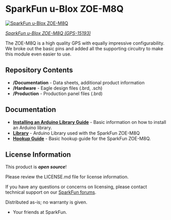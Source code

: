 SparkFun u-Blox ZOE-M8Q
========================================

[![SparkFun u-Blox ZOE-M8Q](https://cdn.sparkfun.com/assets/parts/1/3/6/1/4/15193-SparkFun_GPS_Breakout_-_U.FL__ZOE-M8__Qwiic_-01.jpg)](https://www.sparkfun.com/products/15193)

[*SparkFun u-Blox ZOE-M8Q (GPS-15193)*](https://www.sparkfun.com/products/15193)

The ZOE-M8Q is a high quality GPS with equally impressive configurability.  We broke out the basic pins and added all the supporting circuitry to make this module even easier to use.  

Repository Contents
-------------------

* **/Documentation** - Data sheets, additional product information
* **/Hardware** - Eagle design files (.brd, .sch)
* **/Production** - Production panel files (.brd)

Documentation
--------------
* **[Installing an Arduino Library Guide](https://learn.sparkfun.com/tutorials/installing-an-arduino-library)** - Basic information on how to install an Arduino library.
* **[Library](https://github.com/sparkfun/SparkFun_Ublox_Arduino_Library)** - Arduino Library used with the SparkFun ZOE-M8Q 
* **[Hookup Guide](https://learn.sparkfun.com/tutorials/sparkfun-gps-breakout-zoe-m8q-and-sam-m8q-hookup-guide)** - Basic hookup guide for the SparkFun ZOE-M8Q.

License Information
-------------------

This product is _**open source**_! 

Please review the LICENSE.md file for license information. 

If you have any questions or concerns on licensing, please contact technical support on our [SparkFun forums](https://forum.sparkfun.com/viewforum.php?f=152).

Distributed as-is; no warranty is given.

- Your friends at SparkFun.

_<COLLABORATION CREDIT>_

